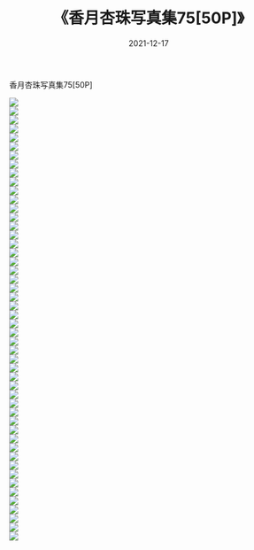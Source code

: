 ﻿---
layout: post
title:  《香月杏珠写真集75[50P]》
date:   2021-12-17
img: http://img.660000.xyz/Sharelink/性感/2021/香月杏珠写真集75[50P]/000.jpg
categories: [美女, 清纯, 唯美]
---

香月杏珠写真集75[50P]

  ![](http://img.660000.xyz/Sharelink/性感/2021/香月杏珠写真集75[50P]/001.jpg) <br> ![](http://img.660000.xyz/Sharelink/性感/2021/香月杏珠写真集75[50P]/002.jpg) <br> ![](http://img.660000.xyz/Sharelink/性感/2021/香月杏珠写真集75[50P]/003.jpg) <br> ![](http://img.660000.xyz/Sharelink/性感/2021/香月杏珠写真集75[50P]/004.jpg) <br> ![](http://img.660000.xyz/Sharelink/性感/2021/香月杏珠写真集75[50P]/005.jpg) <br> ![](http://img.660000.xyz/Sharelink/性感/2021/香月杏珠写真集75[50P]/006.jpg) <br> ![](http://img.660000.xyz/Sharelink/性感/2021/香月杏珠写真集75[50P]/007.jpg) <br> ![](http://img.660000.xyz/Sharelink/性感/2021/香月杏珠写真集75[50P]/008.jpg) <br> ![](http://img.660000.xyz/Sharelink/性感/2021/香月杏珠写真集75[50P]/009.jpg) <br> ![](http://img.660000.xyz/Sharelink/性感/2021/香月杏珠写真集75[50P]/010.jpg) <br> ![](http://img.660000.xyz/Sharelink/性感/2021/香月杏珠写真集75[50P]/011.jpg) <br> ![](http://img.660000.xyz/Sharelink/性感/2021/香月杏珠写真集75[50P]/012.jpg) <br> ![](http://img.660000.xyz/Sharelink/性感/2021/香月杏珠写真集75[50P]/013.jpg) <br> ![](http://img.660000.xyz/Sharelink/性感/2021/香月杏珠写真集75[50P]/014.jpg) <br> ![](http://img.660000.xyz/Sharelink/性感/2021/香月杏珠写真集75[50P]/015.jpg) <br> ![](http://img.660000.xyz/Sharelink/性感/2021/香月杏珠写真集75[50P]/016.jpg) <br> ![](http://img.660000.xyz/Sharelink/性感/2021/香月杏珠写真集75[50P]/017.jpg) <br> ![](http://img.660000.xyz/Sharelink/性感/2021/香月杏珠写真集75[50P]/018.jpg) <br> ![](http://img.660000.xyz/Sharelink/性感/2021/香月杏珠写真集75[50P]/019.jpg) <br> ![](http://img.660000.xyz/Sharelink/性感/2021/香月杏珠写真集75[50P]/020.jpg) <br> ![](http://img.660000.xyz/Sharelink/性感/2021/香月杏珠写真集75[50P]/021.jpg) <br> ![](http://img.660000.xyz/Sharelink/性感/2021/香月杏珠写真集75[50P]/022.jpg) <br> ![](http://img.660000.xyz/Sharelink/性感/2021/香月杏珠写真集75[50P]/023.jpg) <br> ![](http://img.660000.xyz/Sharelink/性感/2021/香月杏珠写真集75[50P]/024.jpg) <br> ![](http://img.660000.xyz/Sharelink/性感/2021/香月杏珠写真集75[50P]/025.jpg) <br> ![](http://img.660000.xyz/Sharelink/性感/2021/香月杏珠写真集75[50P]/026.jpg) <br> ![](http://img.660000.xyz/Sharelink/性感/2021/香月杏珠写真集75[50P]/027.jpg) <br> ![](http://img.660000.xyz/Sharelink/性感/2021/香月杏珠写真集75[50P]/028.jpg) <br> ![](http://img.660000.xyz/Sharelink/性感/2021/香月杏珠写真集75[50P]/029.jpg) <br> ![](http://img.660000.xyz/Sharelink/性感/2021/香月杏珠写真集75[50P]/030.jpg) <br> ![](http://img.660000.xyz/Sharelink/性感/2021/香月杏珠写真集75[50P]/031.jpg) <br> ![](http://img.660000.xyz/Sharelink/性感/2021/香月杏珠写真集75[50P]/032.jpg) <br> ![](http://img.660000.xyz/Sharelink/性感/2021/香月杏珠写真集75[50P]/033.jpg) <br> ![](http://img.660000.xyz/Sharelink/性感/2021/香月杏珠写真集75[50P]/034.jpg) <br> ![](http://img.660000.xyz/Sharelink/性感/2021/香月杏珠写真集75[50P]/035.jpg) <br> ![](http://img.660000.xyz/Sharelink/性感/2021/香月杏珠写真集75[50P]/036.jpg) <br> ![](http://img.660000.xyz/Sharelink/性感/2021/香月杏珠写真集75[50P]/037.jpg) <br> ![](http://img.660000.xyz/Sharelink/性感/2021/香月杏珠写真集75[50P]/038.jpg) <br> ![](http://img.660000.xyz/Sharelink/性感/2021/香月杏珠写真集75[50P]/039.jpg) <br> ![](http://img.660000.xyz/Sharelink/性感/2021/香月杏珠写真集75[50P]/040.jpg) <br> ![](http://img.660000.xyz/Sharelink/性感/2021/香月杏珠写真集75[50P]/041.jpg) <br> ![](http://img.660000.xyz/Sharelink/性感/2021/香月杏珠写真集75[50P]/042.jpg) <br> ![](http://img.660000.xyz/Sharelink/性感/2021/香月杏珠写真集75[50P]/043.jpg) <br> ![](http://img.660000.xyz/Sharelink/性感/2021/香月杏珠写真集75[50P]/044.jpg) <br> ![](http://img.660000.xyz/Sharelink/性感/2021/香月杏珠写真集75[50P]/045.jpg) <br> ![](http://img.660000.xyz/Sharelink/性感/2021/香月杏珠写真集75[50P]/046.jpg) <br> ![](http://img.660000.xyz/Sharelink/性感/2021/香月杏珠写真集75[50P]/047.jpg) <br> ![](http://img.660000.xyz/Sharelink/性感/2021/香月杏珠写真集75[50P]/048.jpg) <br> ![](http://img.660000.xyz/Sharelink/性感/2021/香月杏珠写真集75[50P]/049.jpg) <br> ![](http://img.660000.xyz/Sharelink/性感/2021/香月杏珠写真集75[50P]/050.jpg) <br>